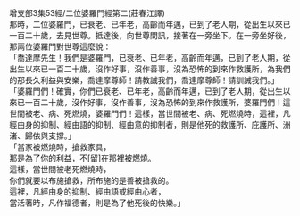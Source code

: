 增支部3集53經/二位婆羅門經第二(莊春江譯)  
那時，二位婆羅門，已衰老、已年老，高齡而年邁，已到了老人期，從出生以來已一百二十歲，去見世尊。抵達後，向世尊問訊，接著在一旁坐下。在一旁坐好後，那兩位婆羅門對世尊這麼說：  
「喬達摩先生！我們是婆羅門，已衰老、已年老，高齡而年邁，已到了老人期，從出生以來已一百二十歲，沒作好事，沒作善事，沒為恐怖的到來作救護所，為我們的那長久利益與安樂，喬達摩尊師！請教誡我們，喬達摩尊師！請訓誡我們。」  
「婆羅門們！確實，你們已衰老、已年老，高齡而年邁，已到了老人期，從出生以來已一百二十歲，沒作好事，沒作善事，沒為恐怖的到來作救護所，婆羅門們！這世間被老、病、死燃燒，婆羅門們！這樣，當世間被老、病、死燃燒時，這裡，凡經由身的抑制、經由語的抑制、經由意的抑制者，則是他死的救護所、庇護所、洲渚、歸依與支撐。」  
「當家被燃燒時，搶救家具，  
那是為了你的利益，不[留]在那裡被燃燒。  
這樣，當世間被老死燃燒時，  
你們就要以布施搶救，所布施的是善被搶救的。  
這裡，凡經由身的抑制、經由語或經由心者，  
當活著時，凡作福德者，則是為了他死後的快樂。」  
  
  
